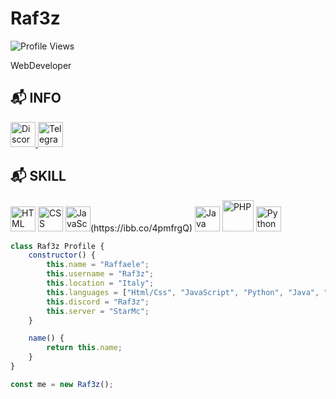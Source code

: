 # Raf3z
![Profile Views](https://komarev.com/ghpvc/?username=Raffreddat0&color=blue)

WebDeveloper 

## 📬 INFO
<p align="left">
  <a href="https://discordapp.com/users/raffreddat0">
    <img src="https://img.icons8.com/color/48/000000/discord-new-logo.png" alt="Discord" height="40"/>
  </a>
  <a href="https://t.me/raffreddat0">
    <img src="https://img.icons8.com/color/48/000000/telegram-app.png" alt="Telegram" height="40"/>
  </a>
</p>

## 📬 SKILL
<p align="left">
  <img src="https://logodownload.org/wp-content/uploads/2016/10/html5-logo-1.png" alt="HTML" height="40" />
  <img src="https://logodownload.org/wp-content/uploads/2017/04/css-3-logo.png" alt="CSS" height="40" />
  <img src="[https://image.freepik.com/free-icon/javascript_919828.jpg](https://ibb.co/4pmfrgQ)" alt="JavaScript" height="40" />(https://ibb.co/4pmfrgQ)
  <img src="https://upload.wikimedia.org/wikipedia/en/3/30/Java_programming_language_logo.svg" alt="Java" height="40" />
  <img src="https://pngimg.com/uploads/php/php_PNG50.png" alt="PHP" height="50" />
  <img src="https://brandslogos.com/wp-content/uploads/images/large/python-logo.png" alt="Python" height="40" />
</p>




```javascript
class Raf3z Profile {
    constructor() {
        this.name = "Raffaele";
        this.username = "Raf3z";
        this.location = "Italy";
        this.languages = ["Html/Css", "JavaScript", "Python", "Java", "PHP"];
        this.discord = "Raf3z";
        this.server = "StarMc";
    }

    name() {
        return this.name;
    }
}

const me = new Raf3z();
